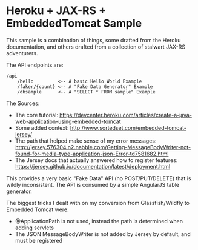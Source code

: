 # Heroku + JAX-RS + EmbeddedTomcat Sample

This sample is a combination of things, some drafted from the Heroku documentation,
and others drafted from a collection of stalwart JAX-RS adventurers.

The API endpoints are:

```
/api
    /hello         <-- A basic Hello World Example
    /faker/{count} <-- A "Fake Data Generator" Example
    /dbsample      <-- A "SELECT * FROM sample" Example
```

The Sources:

- The core tutorial: https://devcenter.heroku.com/articles/create-a-java-web-application-using-embedded-tomcat
- Some added context: http://www.sortedset.com/embedded-tomcat-jersey/
- The path that helped make sense of my error messages: http://jersey.576304.n2.nabble.com/Getting-MessageBodyWriter-not-found-for-media-type-application-json-Error-td7581682.html
- The Jersey docs that actually answered how to register features: https://jersey.github.io/documentation/latest/deployment.html

This provides a very basic "Fake Data" API (no POST/PUT/DELETE) that is wildly
inconsistent. The API is consumed by a simple AngularJS table generator.

The biggest tricks I dealt with on my conversion from Glassfish/Wildfly to
Embedded Tomcat were:
- @ApplicationPath is not used, instead the path is determined when adding servlets
- The JSON MessageBodyWriter is not added by Jersey by default, and must be registered

